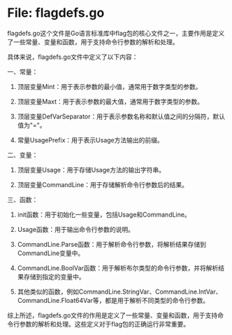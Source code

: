 # File: flagdefs.go

flagdefs.go这个文件是Go语言标准库中flag包的核心文件之一，主要作用是定义了一些常量、变量和函数，用于支持命令行参数的解析和处理。

具体来说，flagdefs.go文件中定义了以下内容：

一、常量：

1. 顶层变量Mint：用于表示参数的最小值，通常用于数字类型的参数。

2. 顶层变量Maxt：用于表示参数的最大值，通常用于数字类型的参数。

3. 顶层变量DefVarSeparator：用于表示参数名称和默认值之间的分隔符，默认值为"="。

4. 常量UsagePrefix：用于表示Usage方法输出的前缀。

二、变量：

1. 顶层变量Usage：用于存储Usage方法的输出字符串。

2. 顶层变量CommandLine：用于存储解析命令行参数后的结果。

三、函数：

1. init函数：用于初始化一些变量，包括Usage和CommandLine。

2. Usage函数：用于输出命令行参数的说明。

3. CommandLine.Parse函数：用于解析命令行参数，将解析结果存储到CommandLine变量中。

4. CommandLine.BoolVar函数：用于解析布尔类型的命令行参数，并将解析结果存储到指定的变量中。

5. 其他类似的函数，例如CommandLine.StringVar、CommandLine.IntVar、CommandLine.Float64Var等，都是用于解析不同类型的命令行参数。

综上所述，flagdefs.go文件的作用是定义了一些常量、变量和函数，用于支持命令行参数的解析和处理。这些定义对于flag包的正确运行非常重要。

